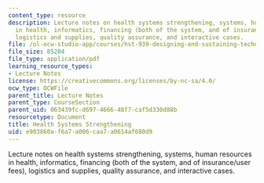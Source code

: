 ```yaml
---
content_type: resource
description: Lecture notes on health systems strengthening, systems, human resources
  in health, informatics, financing (both of the system, and of insurance/user fees),
  logistics and supplies, quality assurance, and interactive cases.
file: /ol-ocw-studio-app/courses/hst-939-designing-and-sustaining-technology-innovation-for-global-health-practice-spring-2008/e903860af6a7a006caa7a0614af680d9_lecture07.pdf
file_size: 85284
file_type: application/pdf
learning_resource_types:
- Lecture Notes
license: https://creativecommons.org/licenses/by-nc-sa/4.0/
ocw_type: OCWFile
parent_title: Lecture Notes
parent_type: CourseSection
parent_uid: 063439fc-d697-4666-48f7-caf5d330d88b
resourcetype: Document
title: Health Systems Strengthening
uid: e903860a-f6a7-a006-caa7-a0614af680d9
---
```

Lecture notes on health systems strengthening, systems, human resources in health, informatics, financing (both of the system, and of insurance/user fees), logistics and supplies, quality assurance, and interactive cases.